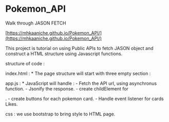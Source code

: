 # Pokemon_API
Walk through JASON FETCH

[https://mhkaaniche.github.io/Pokemon_API/](https://mhkaaniche.github.io/Pokemon_API/)

This project is tutorial on using Public APIs to fetch JASON object and construct a HTML structure using Javascript functions.

structure of code : 

index.html : 
    * The page structure will start with three empty section :
        <head></head> 
        <main></main>
        <footer></footer>

app.js : 
    * JavaScript will handle :
        - Fetch the API url, using asynchronus function.
        - Jsonify the response.
        - create childElement for <main>.
        - create buttons for each pokemon card. 
        - Handle event listener for cards Likes.

css :
    we use bootstrap to bring style to HTML page.
